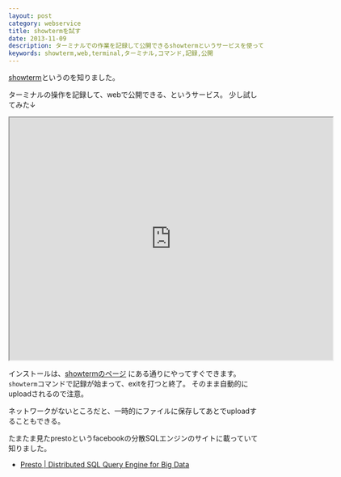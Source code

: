 ```yaml
---
layout: post
category: webservice
title: showtermを試す
date: 2013-11-09
description: ターミナルでの作業を記録して公開できるshowtermというサービスを使ってみたメモ
keywords: showterm,web,terminal,ターミナル,コマンド,記録,公開
---
```


[showterm](http://showterm.io/)というのを知りました。

ターミナルの操作を記録して、webで公開できる、というサービス。
少し試してみた↓  

<iframe src="http://showterm.io/f306e43c96064a1e4e5c5" width="640" height="480"></iframe>  


インストールは、[showtermのページ](http://showterm.io/) にある通りにやってすぐできます。
`showterm`コマンドで記録が始まって、exitを打つと終了。
そのまま自動的にuploadされるので注意。

ネットワークがないところだと、一時的にファイルに保存してあとでuploadすることもできる。

たまたま見たprestoというfacebookの分散SQLエンジンのサイトに載っていて知りました。

* [Presto | Distributed SQL Query Engine for Big Data](http://prestodb.io/)


